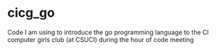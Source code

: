 # cicg_go
Code I am using to introduce the go programming language to the CI computer girls club (at CSUCI) during the hour of code meeting
